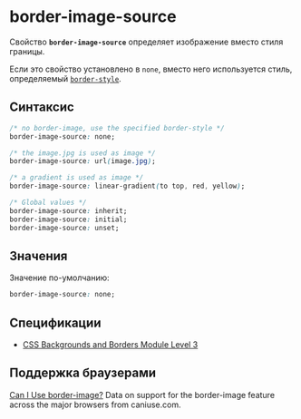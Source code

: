 # border-image-source

Свойство **`border-image-source`** определяет изображение вместо стиля границы.

Если это свойство установлено в `none`, вместо него используется стиль, определяемый [`border-style`](border-style.md).

## Синтаксис

```css
/* no border-image, use the specified border-style */
border-image-source: none;

/* the image.jpg is used as image */
border-image-source: url(image.jpg);

/* a gradient is used as image */
border-image-source: linear-gradient(to top, red, yellow);

/* Global values */
border-image-source: inherit;
border-image-source: initial;
border-image-source: unset;
```

## Значения

Значение по-умолчанию:

```css
border-image-source: none;
```

## Спецификации

- [CSS Backgrounds and Borders Module Level 3](https://drafts.csswg.org/css-backgrounds-3/#border-image-source)

## Поддержка браузерами

<p class="ciu_embed" data-feature="border-image" data-periods="future_1,current,past_1,past_2">
  <a href="http://caniuse.com/#feat=border-image">Can I Use border-image?</a> Data on support for the border-image feature across the major browsers from caniuse.com.
</p>
